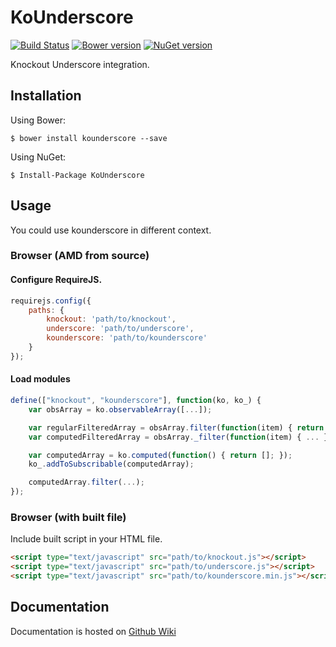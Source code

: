 ﻿# KoUnderscore 
[![Build Status](https://travis-ci.org/spatools/kounderscore.png)](https://travis-ci.org/spatools/kounderscore) 
[![Bower version](https://badge.fury.io/bo/kounderscore.png)](http://badge.fury.io/bo/kounderscore) 
[![NuGet version](https://badge.fury.io/nu/kounderscore.png)](http://badge.fury.io/nu/kounderscore)

Knockout Underscore integration.

## Installation

Using Bower:

```console
$ bower install kounderscore --save
```

Using NuGet: 

```console
$ Install-Package KoUnderscore
```

## Usage

You could use kounderscore in different context.

### Browser (AMD from source)

#### Configure RequireJS.

```javascript
requirejs.config({
    paths: {
        knockout: 'path/to/knockout',
        underscore: 'path/to/underscore',
        kounderscore: 'path/to/kounderscore'
    }
});
```

#### Load modules

```javascript
define(["knockout", "kounderscore"], function(ko, ko_) {
    var obsArray = ko.observableArray([...]);

    var regularFilteredArray = obsArray.filter(function(item) { return item.prop === value; });
    var computedFilteredArray = obsArray._filter(function(item) { ... });

    var computedArray = ko.computed(function() { return []; });
    ko_.addToSubscribable(computedArray);

    computedArray.filter(...);
});
```

### Browser (with built file)

Include built script in your HTML file.

```html
<script type="text/javascript" src="path/to/knockout.js"></script>
<script type="text/javascript" src="path/to/underscore.js"></script>
<script type="text/javascript" src="path/to/kounderscore.min.js"></script>
```

## Documentation

Documentation is hosted on 
[Github Wiki](https://github.com/spatools/kounderscore/wiki)